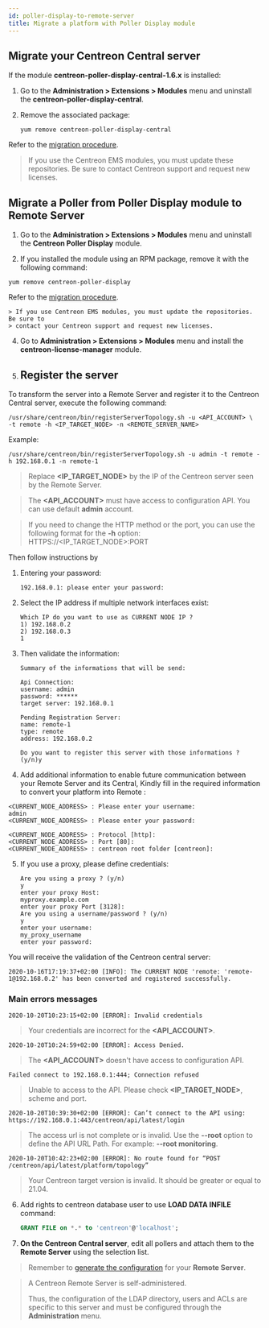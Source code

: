 ```yaml
---
id: poller-display-to-remote-server
title: Migrate a platform with Poller Display module
---
```


## Migrate your Centreon Central server

If the module **centreon-poller-display-central-1.6.x** is installed:

1. Go to the **Administration > Extensions > Modules** menu and uninstall the
**centreon-poller-display-central**.

2. Remove the associated package:

    ```shell
    yum remove centreon-poller-display-central
    ```

Refer to the [migration procedure](../migrate/migrate-from-3-4.md).

> If you use the Centreon EMS modules, you must update these repositories. Be sure
> to contact Centreon support and request new licenses.

## Migrate a Poller from Poller Display module to Remote Server

1. Go to the **Administration > Extensions > Modules** menu and uninstall the
**Centreon Poller Display** module.

2. If you installed the module using an RPM package, remove it with the
following command:

  ```shell
  yum remove centreon-poller-display
  ```

Refer to the [migration procedure](../migrate/migrate-from-3-4.md).

    > If you use Centreon EMS modules, you must update the repositories. Be sure to
    > contact your Centreon support and request new licenses.

4. Go to **Administration > Extensions > Modules** menu and install the
**centreon-license-manager** module.

5. ## Register the server

To transform the server into a Remote Server and register it to the Centreon Central server, execute the following command:

``` shell
/usr/share/centreon/bin/registerServerTopology.sh -u <API_ACCOUNT> \
-t remote -h <IP_TARGET_NODE> -n <REMOTE_SERVER_NAME>
```

Example:

``` shell
/usr/share/centreon/bin/registerServerTopology.sh -u admin -t remote -h 192.168.0.1 -n remote-1
```

> Replace **<IP_TARGET_NODE>** by the IP of the Centreon server seen by the Remote Server.

> The **<API_ACCOUNT>** must have access to configuration API. You can use default **admin** account.

> If you need to change the HTTP method or the port, you can use the following format for the **-h** option:
> HTTPS://<IP_TARGET_NODE>:PORT

Then follow instructions by
1. Entering your password:

    ``` shell
    192.168.0.1: please enter your password:
    ```

2. Select the IP address if multiple network interfaces exist:

    ```shell
    Which IP do you want to use as CURRENT NODE IP ?
    1) 192.168.0.2
    2) 192.168.0.3
    1
    ```

3. Then validate the information:

    ``` shell
    Summary of the informations that will be send:
    
    Api Connection:
    username: admin
    password: ******
    target server: 192.168.0.1
    
    Pending Registration Server:
    name: remote-1
    type: remote
    address: 192.168.0.2
    
    Do you want to register this server with those informations ? (y/n)y
    ```

4. Add additional information to enable future communication between your Remote Server and its Central,
Kindly fill in the required information to convert your platform into Remote :

  ```shell
  <CURRENT_NODE_ADDRESS> : Please enter your username:
  admin
  <CURRENT_NODE_ADDRESS> : Please enter your password:
  
  <CURRENT_NODE_ADDRESS> : Protocol [http]:
  <CURRENT_NODE_ADDRESS> : Port [80]:
  <CURRENT_NODE_ADDRESS> : centreon root folder [centreon]:
  ```

5. If you use a proxy, please define credentials:

    ```shell
    Are you using a proxy ? (y/n)
    y
    enter your proxy Host:
    myproxy.example.com
    enter your proxy Port [3128]:
    Are you using a username/password ? (y/n)
    y
    enter your username:
    my_proxy_username
    enter your password:
    
    ```

You will receive the validation of the Centreon central server:

``` shell
2020-10-16T17:19:37+02:00 [INFO]: The CURRENT NODE 'remote: 'remote-1@192.168.0.2' has been converted and registered successfully.
```

### Main errors messages

``` shell
2020-10-20T10:23:15+02:00 [ERROR]: Invalid credentials
```

> Your credentials are incorrect for the **<API_ACCOUNT>**.

``` shell
2020-10-20T10:24:59+02:00 [ERROR]: Access Denied.
```

> The **<API_ACCOUNT>** doesn't have access to configuration API.

``` shell
Failed connect to 192.168.0.1:444; Connection refused
```

> Unable to access to the API. Please check **<IP_TARGET_NODE>**, scheme and port.

``` shell
2020-10-20T10:39:30+02:00 [ERROR]: Can’t connect to the API using: https://192.168.0.1:443/centreon/api/latest/login
```

> The access url is not complete or is invalid. Use the **--root** option to define the API URL Path. For example: **--root monitoring**.

``` shell
2020-10-20T10:42:23+02:00 [ERROR]: No route found for “POST /centreon/api/latest/platform/topology”
```

> Your Centreon target version is invalid. It should be greater or equal to 21.04.

6. Add rights to centreon database user to use **LOAD DATA INFILE** command:

    ``` SQL
    GRANT FILE on *.* to 'centreon'@'localhost';
    ```

7. **On the Centreon Central server**, edit all pollers and attach them to the
**Remote Server** using the selection list.

> Remember to [generate the configuration](../monitoring/monitoring-servers/deploying-a-configuration.md) for your
> **Remote Server**.

> A Centreon Remote Server is self-administered.
>
> Thus, the configuration of the
> LDAP directory, users and ACLs are specific to this server and must be
> configured through the **Administration** menu.
